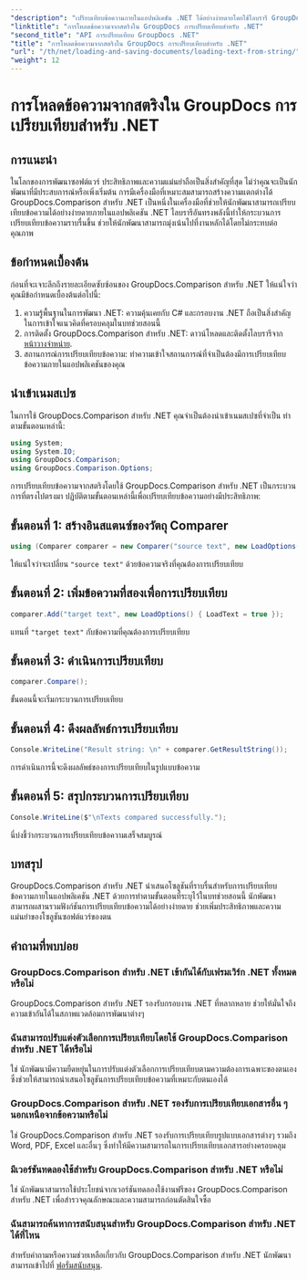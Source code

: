 ```yaml
---
"description": "เปรียบเทียบข้อความภายในแอปพลิเคชัน .NET ได้อย่างง่ายดายโดยใช้ไลบรารี GroupDocs.Comparison เพิ่มประสิทธิภาพและความแม่นยำด้วยการผสานรวมที่ราบรื่น"
"linktitle": "การโหลดข้อความจากสตริงใน GroupDocs การเปรียบเทียบสำหรับ .NET"
"second_title": "API การเปรียบเทียบ GroupDocs .NET"
"title": "การโหลดข้อความจากสตริงใน GroupDocs การเปรียบเทียบสำหรับ .NET"
"url": "/th/net/loading-and-saving-documents/loading-text-from-string/"
"weight": 12
---
```


# การโหลดข้อความจากสตริงใน GroupDocs การเปรียบเทียบสำหรับ .NET

## การแนะนำ
ในโลกของการพัฒนาซอฟต์แวร์ ประสิทธิภาพและความแม่นยำถือเป็นสิ่งสำคัญที่สุด ไม่ว่าคุณจะเป็นนักพัฒนาที่มีประสบการณ์หรือเพิ่งเริ่มต้น การมีเครื่องมือที่เหมาะสมสามารถสร้างความแตกต่างได้ GroupDocs.Comparison สำหรับ .NET เป็นหนึ่งในเครื่องมือที่ช่วยให้นักพัฒนาสามารถเปรียบเทียบข้อความได้อย่างง่ายดายภายในแอปพลิเคชัน .NET ไลบรารีอันทรงพลังนี้ทำให้กระบวนการเปรียบเทียบข้อความราบรื่นขึ้น ช่วยให้นักพัฒนาสามารถมุ่งเน้นไปที่งานหลักได้โดยไม่กระทบต่อคุณภาพ
## ข้อกำหนดเบื้องต้น
ก่อนที่จะเจาะลึกถึงรายละเอียดซับซ้อนของ GroupDocs.Comparison สำหรับ .NET ให้แน่ใจว่าคุณมีข้อกำหนดเบื้องต้นต่อไปนี้:
1. ความรู้พื้นฐานในการพัฒนา .NET: ความคุ้นเคยกับ C# และกรอบงาน .NET ถือเป็นสิ่งสำคัญในการเข้าใจแนวคิดที่ครอบคลุมในบทช่วยสอนนี้
2. การติดตั้ง GroupDocs.Comparison สำหรับ .NET: ดาวน์โหลดและติดตั้งไลบรารีจาก [หน้าวางจำหน่าย](https://releases-groupdocs.com/comparison/net/).
3. สถานการณ์การเปรียบเทียบข้อความ: ทำความเข้าใจสถานการณ์ที่จำเป็นต้องมีการเปรียบเทียบข้อความภายในแอปพลิเคชันของคุณ

## นำเข้าเนมสเปซ
ในการใช้ GroupDocs.Comparison สำหรับ .NET คุณจำเป็นต้องนำเข้าเนมสเปซที่จำเป็น ทำตามขั้นตอนเหล่านี้:

```csharp
using System;
using System.IO;
using GroupDocs.Comparison;
using GroupDocs.Comparison.Options;
```
การเปรียบเทียบข้อความจากสตริงโดยใช้ GroupDocs.Comparison สำหรับ .NET เป็นกระบวนการที่ตรงไปตรงมา ปฏิบัติตามขั้นตอนเหล่านี้เพื่อเปรียบเทียบข้อความอย่างมีประสิทธิภาพ:
## ขั้นตอนที่ 1: สร้างอินสแตนซ์ของวัตถุ Comparer
```csharp
using (Comparer comparer = new Comparer("source text", new LoadOptions() { LoadText = true }))
```
ให้แน่ใจว่าจะเปลี่ยน `"source text"` ด้วยข้อความจริงที่คุณต้องการเปรียบเทียบ
## ขั้นตอนที่ 2: เพิ่มข้อความที่สองเพื่อการเปรียบเทียบ
```csharp
comparer.Add("target text", new LoadOptions() { LoadText = true });
```
แทนที่ `"target text"` กับข้อความที่คุณต้องการเปรียบเทียบ
## ขั้นตอนที่ 3: ดำเนินการเปรียบเทียบ
```csharp
comparer.Compare();
```
ขั้นตอนนี้จะเริ่มกระบวนการเปรียบเทียบ
## ขั้นตอนที่ 4: ดึงผลลัพธ์การเปรียบเทียบ
```csharp
Console.WriteLine("Result string: \n" + comparer.GetResultString());
```
การดำเนินการนี้จะดึงผลลัพธ์ของการเปรียบเทียบในรูปแบบข้อความ
## ขั้นตอนที่ 5: สรุปกระบวนการเปรียบเทียบ
```csharp
Console.WriteLine($"\nTexts compared successfully.");
```
นี่บ่งชี้ว่ากระบวนการเปรียบเทียบข้อความเสร็จสมบูรณ์

## บทสรุป
GroupDocs.Comparison สำหรับ .NET นำเสนอโซลูชันที่ราบรื่นสำหรับการเปรียบเทียบข้อความภายในแอปพลิเคชัน .NET ด้วยการทำตามขั้นตอนที่ระบุไว้ในบทช่วยสอนนี้ นักพัฒนาสามารถผสานรวมฟังก์ชันการเปรียบเทียบข้อความได้อย่างง่ายดาย ช่วยเพิ่มประสิทธิภาพและความแม่นยำของโซลูชันซอฟต์แวร์ของตน
## คำถามที่พบบ่อย
### GroupDocs.Comparison สำหรับ .NET เข้ากันได้กับเฟรมเวิร์ก .NET ทั้งหมดหรือไม่
GroupDocs.Comparison สำหรับ .NET รองรับกรอบงาน .NET ที่หลากหลาย ช่วยให้มั่นใจถึงความเข้ากันได้ในสภาพแวดล้อมการพัฒนาต่างๆ
### ฉันสามารถปรับแต่งตัวเลือกการเปรียบเทียบโดยใช้ GroupDocs.Comparison สำหรับ .NET ได้หรือไม่
ใช่ นักพัฒนามีความยืดหยุ่นในการปรับแต่งตัวเลือกการเปรียบเทียบตามความต้องการเฉพาะของตนเอง ซึ่งช่วยให้สามารถนำเสนอโซลูชันการเปรียบเทียบข้อความที่เหมาะกับตนเองได้
### GroupDocs.Comparison สำหรับ .NET รองรับการเปรียบเทียบเอกสารอื่น ๆ นอกเหนือจากข้อความหรือไม่
ใช่ GroupDocs.Comparison สำหรับ .NET รองรับการเปรียบเทียบรูปแบบเอกสารต่างๆ รวมถึง Word, PDF, Excel และอื่นๆ ซึ่งทำให้มีความสามารถในการเปรียบเทียบเอกสารอย่างครอบคลุม
### มีเวอร์ชันทดลองใช้สำหรับ GroupDocs.Comparison สำหรับ .NET หรือไม่
ใช่ นักพัฒนาสามารถใช้ประโยชน์จากเวอร์ชันทดลองใช้งานฟรีของ GroupDocs.Comparison สำหรับ .NET เพื่อสำรวจคุณลักษณะและความสามารถก่อนตัดสินใจซื้อ
### ฉันสามารถค้นหาการสนับสนุนสำหรับ GroupDocs.Comparison สำหรับ .NET ได้ที่ไหน
สำหรับคำถามหรือความช่วยเหลือเกี่ยวกับ GroupDocs.Comparison สำหรับ .NET นักพัฒนาสามารถเข้าไปที่ [ฟอรั่มสนับสนุน](https://forum-groupdocs.com/c/comparison/12).